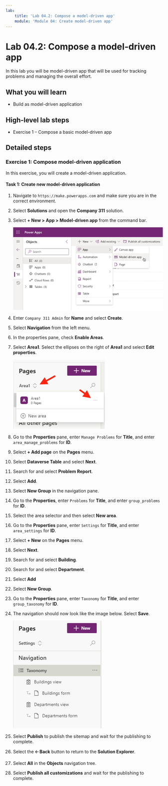 ```yaml
---
lab:
    title: 'Lab 04.2: Compose a model-driven app'
    module: 'Module 04: Create model-driven app'
---
```

# Lab 04.2: Compose a model-driven app

In this lab you will be model-driven app that will be used for tracking problems
and managing the overall effort.

## What you will learn

-   Build as model-driven application

## High-level lab steps

-   Exercise 1 – Compose a basic model-driven app

## Detailed steps

### Exercise 1: Compose model-driven application

In this exercise, you will create a model-driven application.

#### Task 1: Create new model-driven application

1.  Navigate to `https://make.powerapps.com` and make sure you are in the correct environment.

2.  Select **Solutions** and open the **Company 311** solution.

3.  Select **+ New > App > Model-driven app** from the command bar.

    ![A screenshot of the menu to create a new model-driven app](02-3/media/Lab2-3-Ex1-Task1-1.png) 

4.  Enter `Company 311 Admin` for **Name** and select **Create**. 

5.  Select **Navigation** from the left menu. 

6.  In the properties pane, check **Enable Areas**. 

7.  Select **Area1**. Select the ellipses on the right of **Area1** and select **Edit properties**. 

    ![A screenshot of the area editing](02-3/media/Lab2-3-Ex1-Task1-4.png)

8.  Go to the **Properties** pane, enter `Manage Problems` for **Title**, and enter `area_manage_problems` for **ID**.

9.  Select **+ Add page** on the **Pages** menu.

10. Select **Dataverse Table** and select **Next**.

11. Search for and select **Problem Report**.

12. Select **Add**.
    
13. Select **New Group** in the navigation pane.

14. Go to the **Properties**, enter `Problems` for **Title**, and enter `group_problems` for **ID**.

15. Select the area selector and then select **New area**.

16. Go to the **Properties** pane, enter `Settings` for **Title**, and enter `area_settings` for **ID**.
    
17. Select **+ New** on the **Pages** menu.

18. Select **Next**.

19. Search for and select **Building**.

20. Search for and select **Department**.

21. Select **Add**

22. Select **New Group**.

23. Go to the **Properties** pane, enter `Taxonomy` for **Title**, and enter `group_taxonomy` for **ID**.

24. The navigation should now look like the image below. Select **Save**.

    ![A screenshot of the navigation in Settings area](02-3/media/Lab2-3-Ex1-Task1-8.png)

25. Select **Publish** to publish the sitemap and wait for the publishing to complete.

26. Select the **🡠 Back** button to return to the **Solution Explorer**.

27. Select **All** in the **Objects** navigation tree.

28. Select **Publish all customizations** and wait for the publishing to complete.
